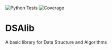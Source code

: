 ![Python Tests](https://github.com/fparisio/DSAlib/actions/workflows/python-tests.yml/badge.svg)
![Coverage](https://raw.githubusercontent.com/fparisio/DSAlib/coverage-badge/coverage.svg)

# DSAlib

A basic library for Data Structure and Algorithms
